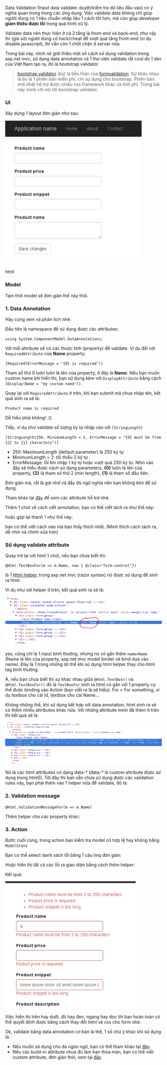 Data Validation (Input data validate: duyệt/kiểm tra dữ liệu đầu vào) có ý nghĩa quan trọng trong các ứng dụng. Việc validate data không chỉ giúp người dùng có 1 tiêu chuẩn nhập liệu 1 cách tốt hơn, mà còn giúp developer **giảm thiểu được lỗi** trong quá trình xử lý.

Validate data nên thực hiện ở cả 2 tầng là front-end và back-end, như vậy thì (giả sử) người dùng có hack/cheat để vượt quá tầng front-end (ví dụ disable javascript), thì vẫn còn 1 chốt chặn ở server nữa.

Trong bài này, mình sẽ giới thiệu một số cách sử dụng validation trong asp.net mvc, sử dụng data annotation và 1 thư viện validate rất cool do 1 dev của Việt Nam tạo ra, đó là bootstrap validator.

> [bootstrap validator](https://github.com/nghuuphuoc/bootstrapvalidator) (bs) là tiền thân của [formvalidation](http://formvalidation.io/). Sự khác nhau là bs là 1 phiên bản miễn phí, chỉ sự dụng cho bootstrap. Phiên bản mới nhất hỗ trợ được nhiều css framework khác và tính phí. Trong bài này mình chỉ nói tới bootstrap validator.

### UI

Xây dựng 1 layout đơn giản như sau:

![form-validate](form-validate.png)

html

<script src="https://gist.github.com/oclockvn/2e1bd5d01b7bd05287c933f49f65c2a9.js"></script>

### Model

<script src="https://gist.github.com/oclockvn/f8ee6fd54bf177c1c8c5b0b41f1f770f.js"></script>

Tạm thời model sẽ đơn giản thế này thôi.

### 1. Data Annotation

Hãy cùng xem và phân tích nhé:

<script src="https://gist.github.com/oclockvn/78344a954ea87b454286f204509e38d0.js"></script>

Đầu tiên là namespace để sử dụng được các attributes:

`using System.ComponentModel.DataAnnotations;`

Với mỗi attribute sẽ có các thuộc tính (property) để validate. Ví dụ đối với `RequiredAttribute` của **Name** property:

`[Required(ErrorMessage = "{0} is required")]`

Tham số thứ 0 luôn luôn là tên của property, ở đây là **Name**. Nếu bạn muốn custom name khi hiển thị, bạn sử dụng kèm với `DisplayAttribute` bằng cách `[Display(Name = "my custom name")]`.

Quay lại với `RequiredAttribute` ở trên, khi bạn submit mà chưa nhập tên, kết quả sinh ra sẽ là:

`Product name is required`

Dễ hiểu phải không! :))

Tiếp, ví dụ như validate số lượng ký tự nhập vào với `[StringLength]`

`[StringLength(250, MinimumLength = 2, ErrorMessage = "{0} must be from {2} to {1} characters")]`

- 250: MaximumLength (default parameter) là 250 ký tự
- MinimumLength = 2: tối thiểu 2 ký tự
- ErrorMessage: lỗi khi nhập 1 ký tự hoặc vượt quá 250 ký tự. Nhìn vào đây sẽ hiểu được cách sử dụng parameters, **{0}** luôn là tên của property, **{2}** là tham số thứ 2 (min length), **{1}** là tham số đầu tiên.

Đơn giản mà, rất là gợi nhớ và đầy đủ ngữ nghĩa nên bạn không khó để sử dụng.

Tham khảo tại [đây](https://msdn.microsoft.com/en-us/library/system.componentmodel.dataannotations(v=vs.110).aspx) để xem các attribute hỗ trợ nhé.

Thêm 1 chút về cách viết annotation, bạn có thể viết tách ra như thế này:

<script src="https://gist.github.com/oclockvn/a98a4e12132d77f25fefb690482ca1a7.js"></script>

hoặc gộp lại thành 1 như thế này:

<script src="https://gist.github.com/oclockvn/82f5b6d474f4ec7542b66bb3a00195a9.js"></script>

bạn có thể viết cách nào mà bạn thấy thích nhất. (Mình thích cách tách ra, dễ nhìn và chỉnh sửa hơn)

### Sử dụng validate attribute

Quay trở lại với html 1 chút, nếu bạn chưa biết thì:

`@Html.TextBoxFor(m => m.Name, new { @class="form-control"})`

là 1 [Html helper](https://docs.microsoft.com/en-us/aspnet/mvc/overview/older-versions-1/views/creating-custom-html-helpers-cs), trong asp.net mvc (razor syntax) nó được sử dụng để sinh ra html.

Ví dụ như với helper ở trên, kết quả sinh ra sẽ là:

![html-helper-generated](html-helper-generated.png)

yes, cũng chỉ là 1 input bình thường, nhưng nó có gắn thêm `name=Name` (Name là tên của property, asp.net mvc model binder sẽ bind dựa vào name). Đây là 1 trong những lợi thế khi sử dụng html helper thay cho html tag bình thường.

À, nếu bạn chưa biết thì sự khác nhau giữa `@Html.TextBox()` và `@Html.TextBoxFor()` đó là `TextBoxFor` sinh ra html có gắn với 1 property cụ thể được binding vào Action (bạn viết ra là sẽ hiểu). For = For something, ví dụ textbox cho cái Id, textbox cho cái Name...

Không những thế, khi sử dụng kết hợp với data annotation, html sinh ra sẽ có thêm nhiều attributes khác nữa. Với những attribute mình đã thêm ở trên thì kết quả sẽ là:

![validation-rules](validation-rules.png)

Nó là các html attributes có dạng data-* (data-* là custom attribute được sử dụng trong html5). Tới đây thì bạn vẫn chưa sử dụng được các validation rules này, bạn phải thêm vào 1 helper nữa để validate, đó là:

### 2. Validation message

`@Html.ValidationMessageFor(m => m.Name)`

Thêm helper cho các property khác:

<script src="https://gist.github.com/oclockvn/72d735c0b69763a120dd06500b214927.js"></script>

### 3. Action

Bước cuối cùng, trong action bạn kiểm tra model có hợp lệ hay không bằng `ModelState`

<script src="https://gist.github.com/oclockvn/d89e9c67a78a5a83862bb6b1c80c13c7.js"></script>

Bạn có thể select danh sách lỗi bằng 1 câu linq đơn giản:

<script src="https://gist.github.com/oclockvn/c91c82be7cf13c50d0020d518e4ce32b.js"></script>

Hoặc hiển thị tất cả các lỗi ra giao diện bằng cách thêm helper:

<script src="https://gist.github.com/oclockvn/276e90667be5df27f522a500f55273b8.js"></script>

Kết quả:

![error-messages](error-messages.png)

Việc hiển thị trên hay dưới, đỏ hay đen, ngang hay dọc thì bạn hoàn toàn có thể quyết định được bằng cách thay đổi html và css cho form nhé.

Ok, validate bằng data annotation cơ bản là thế, 1 số chú ý khác khi sử dụng là:

- Nếu muốn sử dụng cho đa ngôn ngữ, bạn có thể tham khảo tại [đây](http://20fingers2brains.blogspot.com/2013/10/multi-language-error-messages-using.html).
- Nếu các build-in attribute chưa đủ làm bạn thỏa mãn, bạn có thể viết custom attribute, đơn giản thôi, xem tại [đây](http://www.c-sharpcorner.com/article/custom-data-annotation-validation-in-mvc/)